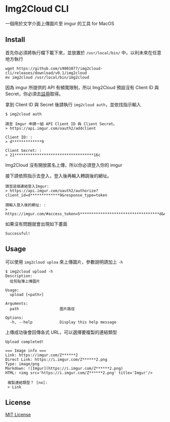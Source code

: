 Img2Cloud CLI
===
一個用於文字介面上傳圖片至 imgur 的工具 for MacOS

## Install
首先你必須將執行檔下載下來，並放置於 `/usr/local/bin/` 中，以利未來在任意地方執行
```
wget https://github.com/s9801077/img2cloud-cli/releases/download/v0.1/img2cloud
mv img2cloud /usr/local/bin/img2cloud
```


因為 imgur 所提供的 API 有頻寬限制，所以 Img2Cloud 預設沒有 Client ID 與 Secret，你必須去[註冊](https://api.imgur.com/oauth2/addclient)取得。

拿到 Client ID 與 Secret 後請執行 `img2cloud auth`，並依找指示輸入
```
$ img2cloud auth

請至 Imgur 申請一組 API Client ID 與 Client Secret。
> https://api.imgur.com/oauth2/addclient

Client ID: :
> d*************9

Client Secret: :
> 21***********************************16c
```

Img2Cloud 沒有開放匿名上傳，所以你必須登入你的 imgur

接下請依照指示去登入，登入後再輸入轉跳後的網址。

```
請至這個連結登入Imgur:
> https://api.imgur.com/oauth2/authorize?client_id=d*************9&response_type=token

請輸入登入後的網址: :
> https://imgur.com/#access_token=5***********************************d&expires_in=315360000&token_type=bearer&refresh_token=7***********************************2&account_username=PuckWang&account_id=7******1
```

如果沒有問題就會出現如下畫面
```
Successful!
```

## Usage
可以使用 `img2cloud uploa` 來上傳圖片，參數說明請加上 `-h`

```
$ img2cloud upload -h
Description:
  從剪貼簿上傳圖片

Usage:
  upload [<path>]

Arguments:
  path                  圖片路徑

Options:
  -h, --help            Display this help message
```

上傳成功後會回傳各式 URL，可以選擇要複製的連結類型
```
Upload completed!

=== Image info ===
Link: https://imgur.com/Z******2
Direct Link: https://i.imgur.com/Z******2.png
Type: image/png
Markdown: ![Imgur](https://i.imgur.com/Z******2.png)
HTML: <img src='https://i.imgur.com/Z******2.png' title='Imgur'/>

 複製連結類型？ [no]:
 > Link
```

## License
[MIT License](https://github.com/s9801077/img2cloud-cli/blob/master/LICENSE.md)



